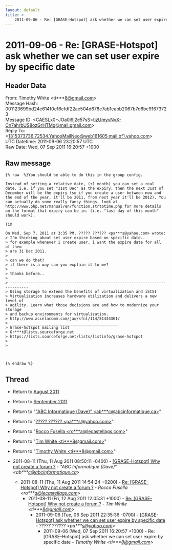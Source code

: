 ```yaml
---
layout: default
title: >
    2011-09-06 - Re: [GRASE-Hotspot] ask whether we can set user expire by specific	date
---
```


# 2011-09-06 - Re: [GRASE-Hotspot] ask whether we can set user expire by specific	date

## Header Data

From: Timothy White \<ti***8@gmail.com\><br>
Message Hash: 001123699bd24e614f0e16cfdf22ae504d678c7ab1eabb2067b7d6be91673723<br>
Message ID: \<CAESLx0+JOa0i9j2e57sS=tizUmyvNvX-Cn7ahrbUS8ozGrHTMg@mail.gmail.com\><br>
Reply To: \<1315373736.72534.YahooMailNeo@web161605.mail.bf1.yahoo.com\><br>
UTC Datetime: 2011-09-06 23:20:57 UTC<br>
Raw Date: Wed, 07 Sep 2011 16:20:57 +1000<br>

## Raw message

```
{% raw  %}You should be able to do this in the group config.

Instead of setting a relative date, (+1 month) you can set a real
date. i.e. if you set "31st Dec" as the expiry, then the next 31st of
December will be the expiry (so if you create a user between now and
the end of the year, it'll be 2011, from next year it'll be 2012). You
can actually do some really fancy things, look at
http://www.php.net/manual/en/function.strtotime.php for more details
on the format that expiry can be in. (i.e. "last day of this month"
should work).

Tim

On Wed, Sep 7, 2011 at 3:35 PM, ????? ?????? <pa***s@yahoo.com> wrote:
> I'm thinking about set user expire based on specific date..
> for example whenever i create user, i want the expire date for all of them
> are 31 Dec 2011.
>
> can we do that?
> if there is a way can you explain it to me?
>
> thanks before..
>
> ------------------------------------------------------------------------------
> Using storage to extend the benefits of virtualization and iSCSI
> Virtualization increases hardware utilization and delivers a new level of
> agility. Learn what those decisions are and how to modernize your storage
> and backup environments for virtualization.
> http://www.accelacomm.com/jaw/sfnl/114/51434361/
> _______________________________________________
> Grase-hotspot mailing list
> Gr***t@lists.sourceforge.net
> https://lists.sourceforge.net/lists/listinfo/grase-hotspot
>
>



{% endraw %}
```

## Thread

+ Return to [August 2011](/archive/2011/08)
+ Return to [September 2011](/archive/2011/09)

+ Return to "["ABC Informatique (Dave)" <ab***c<span>@</span>abcinformatique.ca>](/authors/ab___c_at_abcinformatique_ca)"
+ Return to "[????? ?????? <pa***s<span>@</span>yahoo.com>](/authors/pa___s_at_yahoo_com)"
+ Return to "[Rocco Fusella <ro***a<span>@</span>lecastellags.com>](/authors/ro___a_at_lecastellags_com)"
+ Return to "[Tim White <ti***8<span>@</span>gmail.com>](/authors/ti___8_at_gmail_com)"
+ Return to "[Timothy White <ti***8<span>@</span>gmail.com>](/authors/ti___8_at_gmail_com)"

+ 2011-08-11 (Thu, 11 Aug 2011 08:50:11 -0400) - [[GRASE-Hotspot] Why not create a forum ?](/archive/2011/08/831b73cf8222e0963082aaa1d1a95c4ab6a8a27234ca4e69c517a12868c8a746) - _"ABC Informatique (Dave)" \<ab***c@abcinformatique.ca\>_
  + 2011-08-11 (Thu, 11 Aug 2011 14:54:24 +0200) - [Re: [GRASE-Hotspot] Why not create a forum ?](/archive/2011/08/bb1c3bafc4ebde9fcb0a9ec8b7dca99b318708845199175d3ab4cfd838470a84) - _Rocco Fusella \<ro***a@lecastellags.com\>_
    + 2011-08-11 (Fri, 12 Aug 2011 12:05:31 +1000) - [Re: [GRASE-Hotspot] Why not create a forum ?](/archive/2011/08/fb0cedb475aea5dff892d51af1dc65a2a5b57e60dbf13671b1a58c4a55657dd5) - _Tim White \<ti***8@gmail.com\>_
      + 2011-09-06 (Tue, 06 Sep 2011 22:35:36 -0700) - [[GRASE-Hotspot] ask whether we can set user expire by specific date](/archive/2011/09/28c95fd7526305a767954c64366e644434cdcc9e6d78a9ba0d89007f906e6f6b) - _????? ?????? \<pa***s@yahoo.com\>_
        + 2011-09-06 (Wed, 07 Sep 2011 16:20:57 +1000) - Re: [GRASE-Hotspot] ask whether we can set user expire by specific	date - _Timothy White \<ti***8@gmail.com\>_

